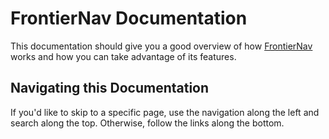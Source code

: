 # FrontierNav Documentation

This documentation should give you a good overview of how [FrontierNav](https://frontiernav.jahed.dev) works and how you can take advantage of its features.

## Navigating this Documentation

If you'd like to skip to a specific page, use the navigation along the left and search along the top. Otherwise, follow the links along the bottom.

